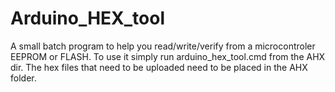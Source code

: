 # Arduino_HEX_tool

A small batch program to help you read/write/verify from a microcontroler EEPROM or FLASH.
To use it simply run arduino_hex_tool.cmd from the AHX dir.
The hex files that need to be uploaded need to be placed in the AHX folder.
